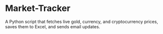 # Market-Tracker
A Python script that fetches live gold, currency, and cryptocurrency prices, saves them to Excel, and sends email updates.
